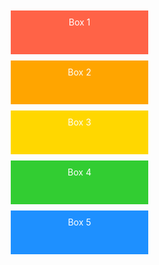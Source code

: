 <!DOCTYPE html>
<html lang="en">
<head>
  <meta charset="UTF-8">
  <meta name="viewport" content="width=device-width, initial-scale=1.0">
  <title>Expandable Boxes</title>
  <style>
    .box {
      width: 200px;
      height: 50px;
      margin: 10px;
      padding: 10px;
      color: white;
      cursor: pointer;
      text-align: center;
      transition: height 0.3s ease;
    }
    .box-content {
      display: none;
      margin-top: 10px;
      color: white;
    }
    .box:hover {
      opacity: 0.9;
    }
    .expanded {
      height: 150px;
    }
    .box1 { background-color: #ff6347; } /* Tomato */
    .box2 { background-color: #ffa500; } /* Orange */
    .box3 { background-color: #ffd700; } /* Gold */
    .box4 { background-color: #32cd32; } /* Lime Green */
    .box5 { background-color: #1e90ff; } /* Dodger Blue */
  </style>
</head>
<body>
  <div class="box box1" onclick="toggleBox(this)">Box 1
    <div class="box-content">Expanded content for box 1</div>
  </div>
  <div class="box box2" onclick="toggleBox(this)">Box 2
    <div class="box-content">Expanded content for box 2</div>
  </div>
  <div class="box box3" onclick="toggleBox(this)">Box 3
    <div class="box-content">Expanded content for box 3</div>
  </div>
  <div class="box box4" onclick="toggleBox(this)">Box 4
    <div class="box-content">Expanded content for box 4</div>
  </div>
  <div class="box box5" onclick="toggleBox(this)">Box 5
    <div class="box-content">Expanded content for box 5</div>
  </div>

  <script>
    function toggleBox(element) {
      const content = element.querySelector('.box-content');
      if (content.style.display === 'none' || content.style.display === '') {
        content.style.display = 'block';
        element.classList.add('expanded');
      } else {
        content.style.display = 'none';
        element.classList.remove('expanded');
      }
    }
  </script>
</body>
</html>
